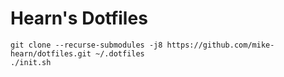# Hearn's Dotfiles

```
git clone --recurse-submodules -j8 https://github.com/mike-hearn/dotfiles.git ~/.dotfiles
./init.sh
```
